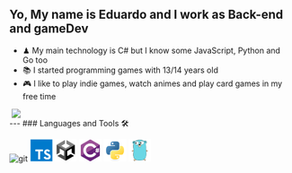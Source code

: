## Yo, My name is Eduardo and I work as Back-end and gameDev

- ♟ My main technology is C# but I know some JavaScript, Python and Go too
- 📚 I started programming games with 13/14 years old
- 🎮 I like to play indie games, watch animes and play card games in my free time

<img src="https://i.pinimg.com/originals/00/05/3b/00053bfd16ab1eb04dc1e17a1dd8e3d5.gif" min-width="500px" max-width="500px" width="500px" align="right">
---
### Languages and Tools 🛠

<p align="left">
    <img src="https://www.vectorlogo.zone/logos/git-scm/git-scm-icon.svg" alt="git" width="40" height="40" />
    <img src="https://raw.githubusercontent.com/devicons/devicon/master/icons/typescript/typescript-original.svg" alt="Unity" width="40"
        height="40" />
    <img src="https://raw.githubusercontent.com/devicons/devicon/master/icons/unity/unity-original.svg" alt="Unity" width="40"
        height="40" />
    <img src="https://github.com/devicons/devicon/blob/master/icons/csharp/csharp-original.svg" alt="csharp" width="40"
        height="40" />
    <img src="https://github.com/devicons/devicon/blob/master/icons/python/python-original.svg" alt="Python" width="40"
        height="40" />
    <img src="https://raw.githubusercontent.com/devicons/devicon/master/icons/go/go-original.svg" alt="go" width="40"
        height="40" />
</p>
